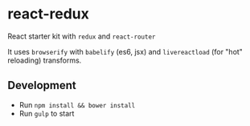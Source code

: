 react-redux
===

React starter kit with `redux` and `react-router`


It uses `browserify` with `babelify` (es6, jsx) and `livereactload` (for "hot" reloading) transforms.

## Development
- Run `npm install && bower install`
- Run `gulp` to start